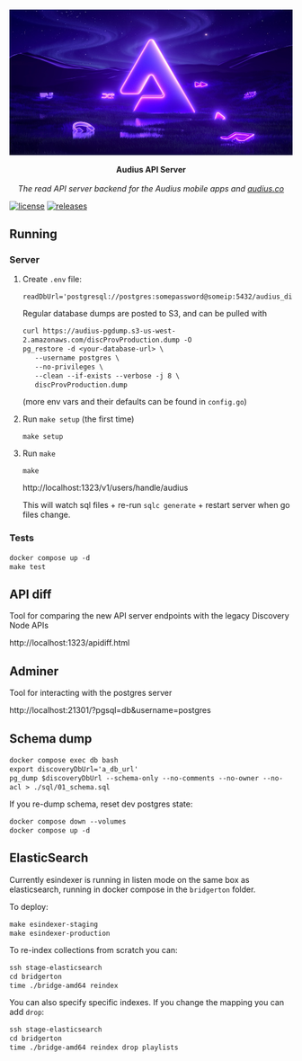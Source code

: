 <p align="center">
  <br/>
  <img src="./assets/hero.jpg" alt="hero" width="600">

  <br/>

  <p align="center">
    <b>Audius API Server</b>
    <br/>
    <br/>
    <i>The read API server backend for the Audius mobile apps and <a href="https://audius.co">audius.co</a></i>
  </p>
</p>


[![license](https://img.shields.io/github/license/AudiusProject/api)](https://github.com/AudiusProject/api/blob/main/LICENSE) [![releases](https://img.shields.io/github/v/release/AudiusProject/api)](https://github.com/AudiusProject/api/releases/latest) 


## Running

### Server

1. Create `.env` file:

   ```
   readDbUrl='postgresql://postgres:somepassword@someip:5432/audius_discovery'
   ```

   Regular database dumps are posted to S3, and can be pulled with
   ```
   curl https://audius-pgdump.s3-us-west-2.amazonaws.com/discProvProduction.dump -O
   pg_restore -d <your-database-url> \
      --username postgres \
      --no-privileges \
      --clean --if-exists --verbose -j 8 \
      discProvProduction.dump
   ```

   (more env vars and their defaults can be found in `config.go`)

2. Run `make setup` (the first time)

   ```
   make setup
   ```

3. Run `make`

   ```
   make
   ```

   http://localhost:1323/v1/users/handle/audius

   This will watch sql files + re-run `sqlc generate` + restart server when go files change.

### Tests

```
docker compose up -d
make test
```

## API diff

Tool for comparing the new API server endpoints with the legacy Discovery Node APIs

http://localhost:1323/apidiff.html

## Adminer

Tool for interacting with the postgres server

http://localhost:21301/?pgsql=db&username=postgres

## Schema dump

```
docker compose exec db bash
export discoveryDbUrl='a_db_url'
pg_dump $discoveryDbUrl --schema-only --no-comments --no-owner --no-acl > ./sql/01_schema.sql
```

If you re-dump schema, reset dev postgres state:

```
docker compose down --volumes
docker compose up -d
```

## ElasticSearch

Currently esindexer is running in listen mode on the same box as elasticsearch, running in docker compose in the `bridgerton` folder.

To deploy:

```
make esindexer-staging
make esindexer-production
```

To re-index collections from scratch you can:

```
ssh stage-elasticsearch
cd bridgerton
time ./bridge-amd64 reindex
```

You can also specify specific indexes. If you change the mapping you can add `drop`:

```
ssh stage-elasticsearch
cd bridgerton
time ./bridge-amd64 reindex drop playlists
```
